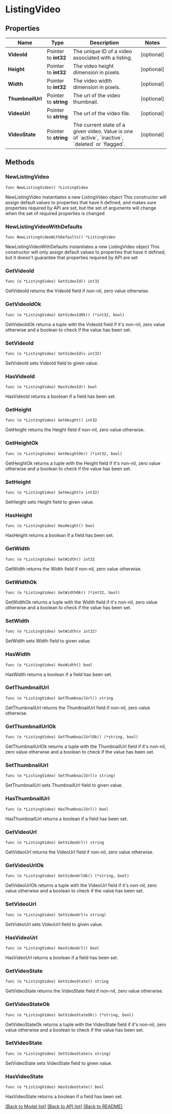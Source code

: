 # ListingVideo

## Properties

Name | Type | Description | Notes
------------ | ------------- | ------------- | -------------
**VideoId** | Pointer to **int32** | The unique ID of a video associated with a listing. | [optional] 
**Height** | Pointer to **int32** | The video height dimension in pixels. | [optional] 
**Width** | Pointer to **int32** | The video width dimension in pixels. | [optional] 
**ThumbnailUrl** | Pointer to **string** | The url of the video thumbnail. | [optional] 
**VideoUrl** | Pointer to **string** | The url of the video file. | [optional] 
**VideoState** | Pointer to **string** | The current state of a given video. Value is one of &#x60;active&#x60;, &#x60;inactive&#x60;, &#x60;deleted&#x60; or &#x60;flagged&#x60;. | [optional] 

## Methods

### NewListingVideo

`func NewListingVideo() *ListingVideo`

NewListingVideo instantiates a new ListingVideo object
This constructor will assign default values to properties that have it defined,
and makes sure properties required by API are set, but the set of arguments
will change when the set of required properties is changed

### NewListingVideoWithDefaults

`func NewListingVideoWithDefaults() *ListingVideo`

NewListingVideoWithDefaults instantiates a new ListingVideo object
This constructor will only assign default values to properties that have it defined,
but it doesn't guarantee that properties required by API are set

### GetVideoId

`func (o *ListingVideo) GetVideoId() int32`

GetVideoId returns the VideoId field if non-nil, zero value otherwise.

### GetVideoIdOk

`func (o *ListingVideo) GetVideoIdOk() (*int32, bool)`

GetVideoIdOk returns a tuple with the VideoId field if it's non-nil, zero value otherwise
and a boolean to check if the value has been set.

### SetVideoId

`func (o *ListingVideo) SetVideoId(v int32)`

SetVideoId sets VideoId field to given value.

### HasVideoId

`func (o *ListingVideo) HasVideoId() bool`

HasVideoId returns a boolean if a field has been set.

### GetHeight

`func (o *ListingVideo) GetHeight() int32`

GetHeight returns the Height field if non-nil, zero value otherwise.

### GetHeightOk

`func (o *ListingVideo) GetHeightOk() (*int32, bool)`

GetHeightOk returns a tuple with the Height field if it's non-nil, zero value otherwise
and a boolean to check if the value has been set.

### SetHeight

`func (o *ListingVideo) SetHeight(v int32)`

SetHeight sets Height field to given value.

### HasHeight

`func (o *ListingVideo) HasHeight() bool`

HasHeight returns a boolean if a field has been set.

### GetWidth

`func (o *ListingVideo) GetWidth() int32`

GetWidth returns the Width field if non-nil, zero value otherwise.

### GetWidthOk

`func (o *ListingVideo) GetWidthOk() (*int32, bool)`

GetWidthOk returns a tuple with the Width field if it's non-nil, zero value otherwise
and a boolean to check if the value has been set.

### SetWidth

`func (o *ListingVideo) SetWidth(v int32)`

SetWidth sets Width field to given value.

### HasWidth

`func (o *ListingVideo) HasWidth() bool`

HasWidth returns a boolean if a field has been set.

### GetThumbnailUrl

`func (o *ListingVideo) GetThumbnailUrl() string`

GetThumbnailUrl returns the ThumbnailUrl field if non-nil, zero value otherwise.

### GetThumbnailUrlOk

`func (o *ListingVideo) GetThumbnailUrlOk() (*string, bool)`

GetThumbnailUrlOk returns a tuple with the ThumbnailUrl field if it's non-nil, zero value otherwise
and a boolean to check if the value has been set.

### SetThumbnailUrl

`func (o *ListingVideo) SetThumbnailUrl(v string)`

SetThumbnailUrl sets ThumbnailUrl field to given value.

### HasThumbnailUrl

`func (o *ListingVideo) HasThumbnailUrl() bool`

HasThumbnailUrl returns a boolean if a field has been set.

### GetVideoUrl

`func (o *ListingVideo) GetVideoUrl() string`

GetVideoUrl returns the VideoUrl field if non-nil, zero value otherwise.

### GetVideoUrlOk

`func (o *ListingVideo) GetVideoUrlOk() (*string, bool)`

GetVideoUrlOk returns a tuple with the VideoUrl field if it's non-nil, zero value otherwise
and a boolean to check if the value has been set.

### SetVideoUrl

`func (o *ListingVideo) SetVideoUrl(v string)`

SetVideoUrl sets VideoUrl field to given value.

### HasVideoUrl

`func (o *ListingVideo) HasVideoUrl() bool`

HasVideoUrl returns a boolean if a field has been set.

### GetVideoState

`func (o *ListingVideo) GetVideoState() string`

GetVideoState returns the VideoState field if non-nil, zero value otherwise.

### GetVideoStateOk

`func (o *ListingVideo) GetVideoStateOk() (*string, bool)`

GetVideoStateOk returns a tuple with the VideoState field if it's non-nil, zero value otherwise
and a boolean to check if the value has been set.

### SetVideoState

`func (o *ListingVideo) SetVideoState(v string)`

SetVideoState sets VideoState field to given value.

### HasVideoState

`func (o *ListingVideo) HasVideoState() bool`

HasVideoState returns a boolean if a field has been set.


[[Back to Model list]](../README.md#documentation-for-models) [[Back to API list]](../README.md#documentation-for-api-endpoints) [[Back to README]](../README.md)


